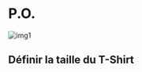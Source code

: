 # P.O.
![img1](https://m.media-amazon.com/images/I/714TTzWhnAL.jpg)

## Définir la taille du T-Shirt
